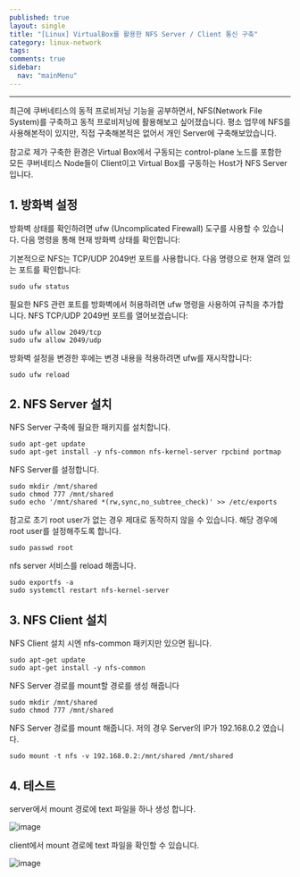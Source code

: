 ```yaml
---
published: true
layout: single
title: "[Linux] VirtualBox를 활용한 NFS Server / Client 통신 구축"
category: linux-network
tags:
comments: true
sidebar:
  nav: "mainMenu"
---
```

* * *

최근에 쿠버네티스의 동적 프로비저닝 기능을 공부하면서, NFS(Network File System)를 구축하고 동적 프로비저닝에 활용해보고 싶어졌습니다. 
평소 업무에 NFS를 사용해본적이 있지만, 직접 구축해본적은 없어서 개인 Server에 구축해보았습니다.

참고로 제가 구축한 환경은 Virtual Box에서 구동되는 control-plane 노드를 포함한 모든 쿠버네티스 Node들이 Client이고  Virtual Box를 구동하는 Host가 NFS Server입니다.

## 1. 방화벽 설정

방화벽 상태를 확인하려면 ufw (Uncomplicated Firewall) 도구를 사용할 수 있습니다. 다음 명령을 통해 현재 방화벽 상태를 확인합니다:

기본적으로 NFS는 TCP/UDP 2049번 포트를 사용합니다. 다음 명령으로 현재 열려 있는 포트를 확인합니다:

```
sudo ufw status
```

필요한 NFS 관련 포트를 방화벽에서 허용하려면 ufw 명령을 사용하여 규칙을 추가합니다. NFS TCP/UDP 2049번 포트를 열어보겠습니다:

```
sudo ufw allow 2049/tcp
sudo ufw allow 2049/udp
```

방화벽 설정을 변경한 후에는 변경 내용을 적용하려면 ufw를 재시작합니다:

```
sudo ufw reload
```

## 2. NFS Server 설치

NFS Server 구축에 필요한 패키지를 설치합니다.
```
sudo apt-get update
sudo apt-get install -y nfs-common nfs-kernel-server rpcbind portmap
```

NFS Server를 설정합니다.
```
sudo mkdir /mnt/shared
sudo chmod 777 /mnt/shared
sudo echo '/mnt/shared *(rw,sync,no_subtree_check)' >> /etc/exports
```

참고로 초기 root user가 없는 경우 제대로 동작하지 않을 수 있습니다. 
해당 경우에 root user를 설정해주도록 합니다.
```
sudo passwd root
```

nfs server 서비스를 reload 해줍니다.
```
sudo exportfs -a
sudo systemctl restart nfs-kernel-server
```

## 3. NFS Client 설치

NFS Client 설치 시엔 nfs-common 패키지만 있으면 됩니다.
```
sudo apt-get update
sudo apt-get install -y nfs-common
```

NFS Server 경로를 mount할 경로를 생성 해줍니다
```
sudo mkdir /mnt/shared
sudo chmod 777 /mnt/shared
```

NFS Server 경로를 mount 해줍니다. 저의 경우 Server의 IP가 192.168.0.2 였습니다.
```
sudo mount -t nfs -v 192.168.0.2:/mnt/shared /mnt/shared
```

## 4. 테스트

server에서 mount 경로에 text 파일을 하나 생성 합니다.

![image](https://github.com/ysbaekFox/ysbaekFox.github.io/assets/54944434/369a4c71-239d-421a-8f79-a9c6feaf4ec4)

client에서 mount 경로에 text 파일을 확인할 수 있습니다.

![image](https://github.com/ysbaekFox/ysbaekFox.github.io/assets/54944434/b236c381-cee2-4d0a-b360-ed3453d6157d)